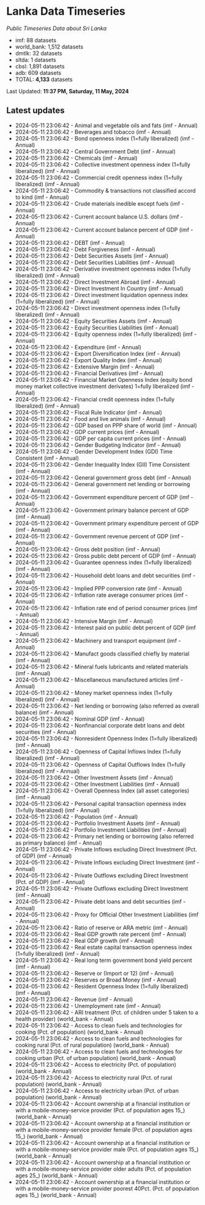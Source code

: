 # Lanka Data Timeseries
*Public Timeseries Data about Sri Lanka*

* imf: 88 datasets
* world_bank: 1,512 datasets
* dmtlk: 32 datasets
* sltda: 1 datasets
* cbsl: 1,891 datasets
* adb: 609 datasets
* TOTAL: **4,133** datasets

Last Updated: **11:37 PM, Saturday, 11 May, 2024**

## Latest updates

* 2024-05-11 23:06:42 - Animal and vegetable oils and fats (imf - Annual)
* 2024-05-11 23:06:42 - Beverages and tobacco (imf - Annual)
* 2024-05-11 23:06:42 - Bond openness index (1=fully liberalized) (imf - Annual)
* 2024-05-11 23:06:42 - Central Government Debt (imf - Annual)
* 2024-05-11 23:06:42 - Chemicals (imf - Annual)
* 2024-05-11 23:06:42 - Collective investment openness index (1=fully liberalized) (imf - Annual)
* 2024-05-11 23:06:42 - Commercial credit openness index (1=fully liberalized) (imf - Annual)
* 2024-05-11 23:06:42 - Commodity & transactions not classified accord to kind (imf - Annual)
* 2024-05-11 23:06:42 - Crude materials inedible except fuels (imf - Annual)
* 2024-05-11 23:06:42 - Current account balance U.S. dollars (imf - Annual)
* 2024-05-11 23:06:42 - Current account balance percent of GDP (imf - Annual)
* 2024-05-11 23:06:42 - DEBT (imf - Annual)
* 2024-05-11 23:06:42 - Debt Forgiveness (imf - Annual)
* 2024-05-11 23:06:42 - Debt Securities Assets (imf - Annual)
* 2024-05-11 23:06:42 - Debt Securities Liabilities (imf - Annual)
* 2024-05-11 23:06:42 - Derivative investment openness index (1=fully liberalized) (imf - Annual)
* 2024-05-11 23:06:42 - Direct Investment Abroad (imf - Annual)
* 2024-05-11 23:06:42 - Direct Investment In Country (imf - Annual)
* 2024-05-11 23:06:42 - Direct investment liquidation openness index (1=fully liberalized) (imf - Annual)
* 2024-05-11 23:06:42 - Direct investment openness index (1=fully liberalized) (imf - Annual)
* 2024-05-11 23:06:42 - Equity Securities Assets (imf - Annual)
* 2024-05-11 23:06:42 - Equity Securities Liabilities (imf - Annual)
* 2024-05-11 23:06:42 - Equity openness index (1=fully liberalized) (imf - Annual)
* 2024-05-11 23:06:42 - Expenditure (imf - Annual)
* 2024-05-11 23:06:42 - Export Diversification Index (imf - Annual)
* 2024-05-11 23:06:42 - Export Quality Index (imf - Annual)
* 2024-05-11 23:06:42 - Extensive Margin (imf - Annual)
* 2024-05-11 23:06:42 - Financial Derivatives (imf - Annual)
* 2024-05-11 23:06:42 - Financial Market Openness Index (equity bond money market collective investment derivates) 1=fully liberalized (imf - Annual)
* 2024-05-11 23:06:42 - Financial credit openness index (1=fully liberalized) (imf - Annual)
* 2024-05-11 23:06:42 - Fiscal Rule Indicator (imf - Annual)
* 2024-05-11 23:06:42 - Food and live animals (imf - Annual)
* 2024-05-11 23:06:42 - GDP based on PPP share of world (imf - Annual)
* 2024-05-11 23:06:42 - GDP current prices (imf - Annual)
* 2024-05-11 23:06:42 - GDP per capita current prices (imf - Annual)
* 2024-05-11 23:06:42 - Gender Budgeting Indicator (imf - Annual)
* 2024-05-11 23:06:42 - Gender Development Index (GDI) Time Consistent (imf - Annual)
* 2024-05-11 23:06:42 - Gender Inequality Index (GII) Time Consistent (imf - Annual)
* 2024-05-11 23:06:42 - General government gross debt (imf - Annual)
* 2024-05-11 23:06:42 - General government net lending or borrowing (imf - Annual)
* 2024-05-11 23:06:42 - Government expenditure percent of GDP (imf - Annual)
* 2024-05-11 23:06:42 - Government primary balance percent of GDP (imf - Annual)
* 2024-05-11 23:06:42 - Government primary expenditure percent of GDP (imf - Annual)
* 2024-05-11 23:06:42 - Government revenue percent of GDP (imf - Annual)
* 2024-05-11 23:06:42 - Gross debt position (imf - Annual)
* 2024-05-11 23:06:42 - Gross public debt percent of GDP (imf - Annual)
* 2024-05-11 23:06:42 - Guarantee openness index (1=fully liberalized) (imf - Annual)
* 2024-05-11 23:06:42 - Household debt loans and debt securities (imf - Annual)
* 2024-05-11 23:06:42 - Implied PPP conversion rate (imf - Annual)
* 2024-05-11 23:06:42 - Inflation rate average consumer prices (imf - Annual)
* 2024-05-11 23:06:42 - Inflation rate end of period consumer prices (imf - Annual)
* 2024-05-11 23:06:42 - Intensive Margin (imf - Annual)
* 2024-05-11 23:06:42 - Interest paid on public debt percent of GDP (imf - Annual)
* 2024-05-11 23:06:42 - Machinery and transport equipment (imf - Annual)
* 2024-05-11 23:06:42 - Manufact goods classified chiefly by material (imf - Annual)
* 2024-05-11 23:06:42 - Mineral fuels lubricants and related materials (imf - Annual)
* 2024-05-11 23:06:42 - Miscellaneous manufactured articles (imf - Annual)
* 2024-05-11 23:06:42 - Money market openness index (1=fully liberalized) (imf - Annual)
* 2024-05-11 23:06:42 - Net lending or borrowing (also referred as overall balance) (imf - Annual)
* 2024-05-11 23:06:42 - Nominal GDP (imf - Annual)
* 2024-05-11 23:06:42 - Nonfinancial corporate debt loans and debt securities (imf - Annual)
* 2024-05-11 23:06:42 - Nonresident Openness Index (1=fully liberalized) (imf - Annual)
* 2024-05-11 23:06:42 - Openness of Capital Inflows Index (1=fully liberalized) (imf - Annual)
* 2024-05-11 23:06:42 - Openness of Capital Outflows Index (1=fully liberalized) (imf - Annual)
* 2024-05-11 23:06:42 - Other Investment Assets (imf - Annual)
* 2024-05-11 23:06:42 - Other Investment Liabilities (imf - Annual)
* 2024-05-11 23:06:42 - Overall Openness Index (all asset categories) (imf - Annual)
* 2024-05-11 23:06:42 - Personal capital transaction openness index (1=fully liberalized) (imf - Annual)
* 2024-05-11 23:06:42 - Population (imf - Annual)
* 2024-05-11 23:06:42 - Portfolio Investment Assets (imf - Annual)
* 2024-05-11 23:06:42 - Portfolio Investment Liabilities (imf - Annual)
* 2024-05-11 23:06:42 - Primary net lending or borrowing (also referred as primary balance) (imf - Annual)
* 2024-05-11 23:06:42 - Private Inflows excluding Direct Investment (Pct. of GDP) (imf - Annual)
* 2024-05-11 23:06:42 - Private Inflows excluding Direct Investment (imf - Annual)
* 2024-05-11 23:06:42 - Private Outflows excluding Direct Investment (Pct. of GDP) (imf - Annual)
* 2024-05-11 23:06:42 - Private Outflows excluding Direct Investment (imf - Annual)
* 2024-05-11 23:06:42 - Private debt loans and debt securities (imf - Annual)
* 2024-05-11 23:06:42 - Proxy for Official Other Investment Liabilities (imf - Annual)
* 2024-05-11 23:06:42 - Ratio of reserve or ARA metric (imf - Annual)
* 2024-05-11 23:06:42 - Real GDP growth rate percent (imf - Annual)
* 2024-05-11 23:06:42 - Real GDP growth (imf - Annual)
* 2024-05-11 23:06:42 - Real estate capital transaction openness index (1=fully liberalized) (imf - Annual)
* 2024-05-11 23:06:42 - Real long term government bond yield percent (imf - Annual)
* 2024-05-11 23:06:42 - Reserve or (Import or 12) (imf - Annual)
* 2024-05-11 23:06:42 - Reserves or Broad Money (imf - Annual)
* 2024-05-11 23:06:42 - Resident Openness Index (1=fully liberalized) (imf - Annual)
* 2024-05-11 23:06:42 - Revenue (imf - Annual)
* 2024-05-11 23:06:42 - Unemployment rate (imf - Annual)
* 2024-05-11 23:06:42 - ARI treatment (Pct. of children under 5 taken to a health provider) (world_bank - Annual)
* 2024-05-11 23:06:42 - Access to clean fuels and technologies for cooking (Pct. of population) (world_bank - Annual)
* 2024-05-11 23:06:42 - Access to clean fuels and technologies for cooking rural (Pct. of rural population) (world_bank - Annual)
* 2024-05-11 23:06:42 - Access to clean fuels and technologies for cooking urban (Pct. of urban population) (world_bank - Annual)
* 2024-05-11 23:06:42 - Access to electricity (Pct. of population) (world_bank - Annual)
* 2024-05-11 23:06:42 - Access to electricity rural (Pct. of rural population) (world_bank - Annual)
* 2024-05-11 23:06:42 - Access to electricity urban (Pct. of urban population) (world_bank - Annual)
* 2024-05-11 23:06:42 - Account ownership at a financial institution or with a mobile-money-service provider (Pct. of population ages 15_) (world_bank - Annual)
* 2024-05-11 23:06:42 - Account ownership at a financial institution or with a mobile-money-service provider female (Pct. of population ages 15_) (world_bank - Annual)
* 2024-05-11 23:06:42 - Account ownership at a financial institution or with a mobile-money-service provider male (Pct. of population ages 15_) (world_bank - Annual)
* 2024-05-11 23:06:42 - Account ownership at a financial institution or with a mobile-money-service provider older adults (Pct. of population ages 25_) (world_bank - Annual)
* 2024-05-11 23:06:42 - Account ownership at a financial institution or with a mobile-money-service provider poorest 40Pct. (Pct. of population ages 15_) (world_bank - Annual)